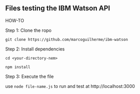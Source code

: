 ## Files testing the IBM Watson API

HOW-TO

Step 1: Clone the ropo

`git clone https://github.com/marcoguilherme/ibm-watson`

Step 2: Install dependencies

`cd <your-directory-nem>` 

`npm install`

Step 3: Execute the file

use `node file-name.js` to run and test at http://localhost:3000